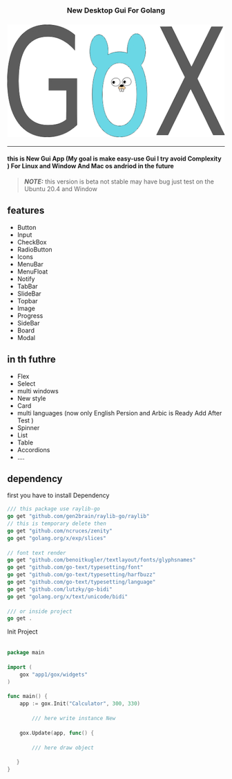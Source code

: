 ### <p style="text-align: center;">New Desktop Gui For Golang</p>

### <p style="text-align: center;">![image info](./assata/bitmap.png)</p>

<hr>

#### this is New Gui App (My goal is  make easy-use Gui I try avoid Complexity ) For Linux and Window And Mac os  andriod in the future 
 

> **_NOTE:_**  this version is beta not stable 
may have bug just test on the Ubuntu 20.4 and Window

features
--------
- Button
- Input 
- CheckBox
- RadioButton
- Icons
- MenuBar
- MenuFloat
- Notify
- TabBar
- SlideBar
- Topbar
- Image 
- Progress
- SideBar
- Board
- Modal

in th futhre
------------
- Flex
- Select
- multi windows
- New style
- Card
- multi languages (now only English Persion and Arbic is Ready Add After Test )
- Spinner
- List
- Table
- Accordions
- ....

dependency
----------
first you have to install Dependency

```go
/// this package use raylib-go
go get "github.com/gen2brain/raylib-go/raylib"
// this is temporary delete then
go get "github.com/ncruces/zenity" 
go get "golang.org/x/exp/slices"

// font text render
go get "github.com/benoitkugler/textlayout/fonts/glyphsnames"
go get "github.com/go-text/typesetting/font"
go get "github.com/go-text/typesetting/harfbuzz"
go get "github.com/go-text/typesetting/language" 
go get "github.com/lutzky/go-bidi"
go get "golang.org/x/text/unicode/bidi"

/// or inside project
go get . 
```

Init Project
``` go

package main

import (
	gox "app1/gox/widgets"
)

func main() {
    app := gox.Init("Calculator", 300, 330)

        /// here write instance New

    gox.Update(app, func() {
        
        /// here draw object
   
   }    
}

```



















